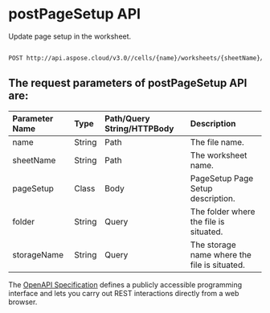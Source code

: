 # **postPageSetup API**

Update page setup in the worksheet. 

```bash

POST http://api.aspose.cloud/v3.0//cells/{name}/worksheets/{sheetName}/pagesetup

```

## The request parameters of **postPageSetup** API are: 

| Parameter Name | Type | Path/Query String/HTTPBody | Description | 
| :- | :- | :- |:- | 
|name|String|Path|The file name.|
|sheetName|String|Path|The worksheet name.|
|pageSetup|Class|Body|PageSetup Page Setup description.|
|folder|String|Query|The folder where the file is situated.|
|storageName|String|Query|The storage name where the file is situated.|


The [OpenAPI Specification](https://reference.aspose.cloud/cells/#/PageSetupController/PostPageSetup) defines a publicly accessible programming interface and lets you carry out REST interactions directly from a web browser.
